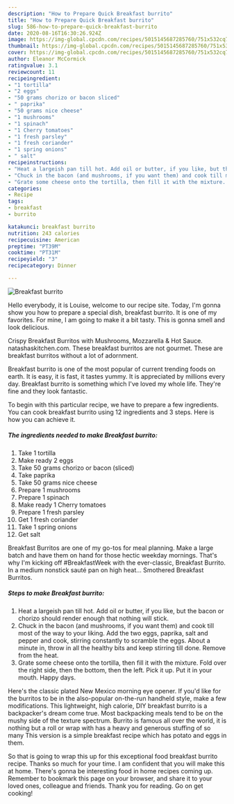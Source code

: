 ```yaml
---
description: "How to Prepare Quick Breakfast burrito"
title: "How to Prepare Quick Breakfast burrito"
slug: 586-how-to-prepare-quick-breakfast-burrito
date: 2020-08-16T16:30:26.924Z
image: https://img-global.cpcdn.com/recipes/5015145687285760/751x532cq70/breakfast-burrito-recipe-main-photo.jpg
thumbnail: https://img-global.cpcdn.com/recipes/5015145687285760/751x532cq70/breakfast-burrito-recipe-main-photo.jpg
cover: https://img-global.cpcdn.com/recipes/5015145687285760/751x532cq70/breakfast-burrito-recipe-main-photo.jpg
author: Eleanor McCormick
ratingvalue: 3.1
reviewcount: 11
recipeingredient:
- "1 tortilla"
- "2 eggs"
- "50 grams chorizo or bacon sliced"
- " paprika"
- "50 grams nice cheese"
- "1 mushrooms"
- "1 spinach"
- "1 Cherry tomatoes"
- "1 fresh parsley"
- "1 fresh coriander"
- "1 spring onions"
- " salt"
recipeinstructions:
- "Heat a largeish pan till hot. Add oil or butter, if you like, but the bacon or chorizo should render enough that nothing will stick."
- "Chuck in the bacon (and mushrooms, if you want them) and cook till most of the way to your liking. Add the two eggs, paprika, salt and pepper and cook, stirring constantly to scramble the eggs. About a minute in, throw in all the healthy bits and keep stirring till done. Remove from the heat."
- "Grate some cheese onto the tortilla, then fill it with the mixture. Fold over the right side, then the bottom, then the left. Pick it up. Put it in your mouth. Happy days."
categories:
- Recipe
tags:
- breakfast
- burrito

katakunci: breakfast burrito 
nutrition: 243 calories
recipecuisine: American
preptime: "PT39M"
cooktime: "PT31M"
recipeyield: "3"
recipecategory: Dinner

---
```



![Breakfast burrito](https://img-global.cpcdn.com/recipes/5015145687285760/751x532cq70/breakfast-burrito-recipe-main-photo.jpg)

Hello everybody, it is Louise, welcome to our recipe site. Today, I'm gonna show you how to prepare a special dish, breakfast burrito. It is one of my favorites. For mine, I am going to make it a bit tasty. This is gonna smell and look delicious.

Crispy Breakfast Burritos with Mushrooms, Mozzarella &amp; Hot Sauce. natashaskitchen.com. These breakfast burritos are not gourmet. These are breakfast burritos without a lot of adornment.

Breakfast burrito is one of the most popular of current trending foods on earth. It is easy, it is fast, it tastes yummy. It is appreciated by millions every day. Breakfast burrito is something which I've loved my whole life. They're fine and they look fantastic.


To begin with this particular recipe, we have to prepare a few ingredients. You can cook breakfast burrito using 12 ingredients and 3 steps. Here is how you can achieve it.

<!--inarticleads1-->

##### The ingredients needed to make Breakfast burrito:

1. Take 1 tortilla
1. Make ready 2 eggs
1. Take 50 grams chorizo or bacon (sliced)
1. Take  paprika
1. Take 50 grams nice cheese
1. Prepare 1 mushrooms
1. Prepare 1 spinach
1. Make ready 1 Cherry tomatoes
1. Prepare 1 fresh parsley
1. Get 1 fresh coriander
1. Take 1 spring onions
1. Get  salt


Breakfast Burritos are one of my go-tos for meal planning. Make a large batch and have them on hand for those hectic weekday mornings. That&#39;s why I&#39;m kicking off #BreakfastWeek with the ever-classic, Breakfast Burrito. In a medium nonstick sauté pan on high heat… Smothered Breakfast Burritos. 

<!--inarticleads2-->

##### Steps to make Breakfast burrito:

1. Heat a largeish pan till hot. Add oil or butter, if you like, but the bacon or chorizo should render enough that nothing will stick.
1. Chuck in the bacon (and mushrooms, if you want them) and cook till most of the way to your liking. Add the two eggs, paprika, salt and pepper and cook, stirring constantly to scramble the eggs. About a minute in, throw in all the healthy bits and keep stirring till done. Remove from the heat.
1. Grate some cheese onto the tortilla, then fill it with the mixture. Fold over the right side, then the bottom, then the left. Pick it up. Put it in your mouth. Happy days.


Here&#39;s the classic plated New Mexico morning eye opener. If you&#39;d like for the burritos to be in the also-popular on-the-run handheld style, make a few modifications. This lightweight, high calorie, DIY breakfast burrito is a backpacker&#39;s dream come true. Most backpacking meals tend to be on the mushy side of the texture spectrum. Burrito is famous all over the world, it is nothing but a roll or wrap with has a heavy and generous stuffing of so many This version is a simple breakfast recipe which has potato and eggs in them. 

So that is going to wrap this up for this exceptional food breakfast burrito recipe. Thanks so much for your time. I am confident that you will make this at home. There's gonna be interesting food in home recipes coming up. Remember to bookmark this page on your browser, and share it to your loved ones, colleague and friends. Thank you for reading. Go on get cooking!
